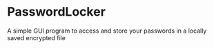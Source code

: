 PasswordLocker
==============

A simple GUI program to access and store your passwords in a locally saved encrypted file
